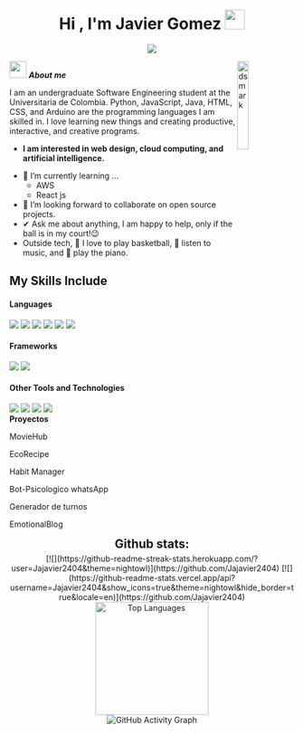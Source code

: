 
<h1 align="center">   Hi , I'm Javier Gomez <img src="https://media.giphy.com/media/hvRJCLFzcasrR4ia7z/giphy.gif" width="35"></h1>
<p align="center">
  <a href="https://github.com/Jajavier2404"><img src="https://readme-typing-svg.herokuapp.com?lines=Software+Engineer+Student;Front+End+Developer;Always%20learning%20new%20things&center=true&width=500&height=50"></a>
</p>
<img alt="dsmark" align="right"  height="20%" width="20%" src="https://c.tenor.com/NzrqQHFBVz8AAAAj/kitty-transparent.gif">

 <img src="https://media.giphy.com/media/ObNTw8Uzwy6KQ/giphy.gif" width="30px">&nbsp;***About me***

I am an undergraduate Software Engineering student at the Universitaria de Colombia. Python, JavaScript, Java, HTML, CSS, and Arduino are the programming languages I am skilled in. I love learning new things and creating productive, interactive, and creative programs.
* **I am interested in web design, cloud computing, and artificial intelligence.**
- 🌱 I’m currently learning ...
  - AWS
  - React js
- 👯 I’m looking forward to collaborate on open source projects.
- ✔ Ask me about anything, I am happy to help, only if the ball is in my court!😉<br>
- Outside tech, 🏀 I love to play basketball, 🎵 listen to music, and 🎹 play the piano.

## My Skills Include
<h4> Languages </h4>
<span> 
  <img src="https://img.shields.io/badge/Python-3776AB?logo=python&logoColor=white&style=for-the-badge"/>
  <img src="https://img.shields.io/badge/Java-ED8B00?style=for-the-badge&logo=java&logoColor=white">
  <img src="https://img.shields.io/badge/JavaScript-F7DF1E?style=for-the-badge&logo=javascript&logoColor=black">
  <img src="https://img.shields.io/badge/HTML5-E34F26?style=for-the-badge&logo=html5&logoColor=white">
  <img src="https://img.shields.io/badge/CSS3-1572B6?style=for-the-badge&logo=css3&logoColor=white">
  <img src="https://img.shields.io/badge/Arduino-00979D?logo=arduino&logoColor=white&style=for-the-badge"/>
</span>

<h4> Frameworks </h4>
<span>
  <img src="https://img.shields.io/badge/React-61DAFB?logo=react&logoColor=black&style=for-the-badge"/>
  <img src="https://img.shields.io/badge/Tailwind CSS-06B6D4?logo=tailwindcss&logoColor=black&style=for-the-badge"/>
</span>

<h4> Other Tools and Technologies </h4>
<span>
  <img src="https://img.shields.io/badge/MySQL-00000F?style=for-the-badge&logo=mysql&logoColor=white">
  <img src="https://img.shields.io/badge/Amazon AWS-232F3E?logo=amazonwebservices&logoColor=FF9900&style=for-the-badge"/>
  <img src="https://img.shields.io/badge/Git-F05032?style=for-the-badge&logo=git&logoColor=white">
  <img src="https://img.shields.io/badge/Xampp-F37623?style=for-the-badge&logo=xampp&logoColor=white">
</span>
<br>
<b>Proyectos</b>

<p>MovieHub</p>
<p>EcoRecipe</p>
<p>Habit Manager</p>
<p>Bot-Psicologico whatsApp</p>
<p>Generador de turnos</p>
<p>EmotionalBlog</p>

<div align="center">
<h2 align="center" style="margin: 5px 10px;">Github stats:</h2> 
[![](https://github-readme-streak-stats.herokuapp.com/?user=Jajavier2404&theme=nightowl)](https://github.com/Jajavier2404)
[![](https://github-readme-stats.vercel.app/api?username=Jajavier2404&show_icons=true&theme=nightowl&hide_border=true&locale=en)](https://github.com/Jajavier2404)

<div align="center">
  <img height="200em" src="https://github-readme-stats.vercel.app/api/top-langs/?username=Jajavier2404&theme=nightowl&hide_border=true&layout=compact" alt="Top Languages"/>
</div>


<div align="center">
  <img src="https://github-readme-activity-graph.vercel.app/graph?username=Jajavier2404&theme=nightowl&hide_border=true" alt="GitHub Activity Graph"/>
</div>
</div>



